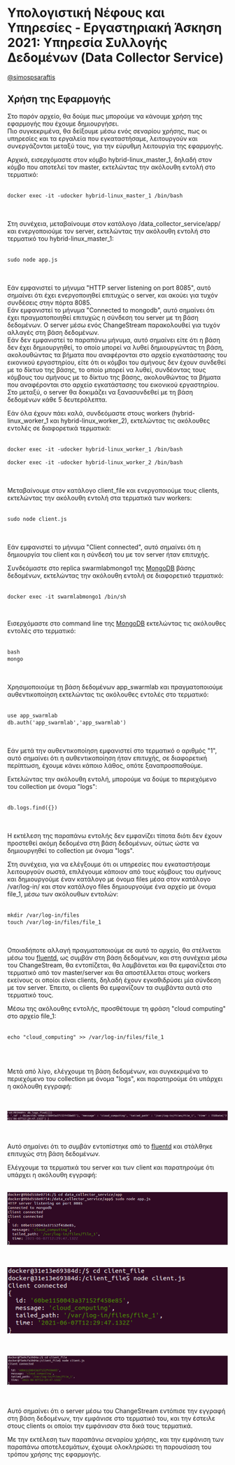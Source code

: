 # Υπολογιστική Νέφους και Υπηρεσίες - Εργαστηριακή Άσκηση 2021: Υπηρεσία Συλλογής Δεδομένων (Data Collector Service)
[@simospsaraftis](https://github.com/simospsaraftis)

## Χρήση της Εφαρμογής

Στο παρόν αρχείο, θα δούμε πως μπορούμε να κάνουμε χρήση της εφαρμογής που έχουμε δημιουργήσει.<br/>
Πιο συγκεκριμένα, θα δείξουμε μέσω ενός σεναρίου χρήσης, πως οι υπηρεσίες και τα εργαλεία που εγκαταστήσαμε, λειτουργούν και συνεργάζονται μεταξύ τους, για την εύρυθμη λειτουργία της εφαρμογής.


Αρχικά, εισερχόμαστε στον κόμβο hybrid-linux_master_1, δηλαδή στον κόμβο που αποτελεί τον master, εκτελώντας την ακόλουθη εντολή στο τερματικό:<br/><br/>

```
docker exec -it -udocker hybrid-linux_master_1 /bin/bash
```
<br/><br/>
Στη συνέχεια, μεταβαίνουμε στον κατάλογο /data_collector_service/app/ και ενεργοποιούμε τον server, εκτελώντας την ακόλουθη εντολή στο τερματικό του hybrid-linux_master_1:<br/><br/>

```
sudo node app.js
```
<br/><br/>
Εάν εμφανιστεί το μήνυμα "HTTP server listening on port 8085", αυτό σημαίνει ότι έχει ενεργοποιηθεί επιτυχώς ο server, και ακούει για τυχόν συνδέσεις στην πόρτα 8085.<br/>
Εάν εμφανιστεί το μήνυμα "Connected to mongodb", αυτό σημαίνει ότι έχει πραγματοποιηθεί επιτυχώς η σύνδεση του server με τη βάση δεδομένων. Ο server μέσω ενός ChangeStream παρακολουθεί για τυχόν αλλαγές στη βάση δεδομένων.<br/> 
Εάν δεν εμφανιστεί το παραπάνω μήνυμα, αυτό σημαίνει είτε ότι η βάση δεν έχει δημιουργηθεί, το οποίο μπορεί να λυθεί δημιουργώντας τη βάση, ακολουθώντας τα βήματα που αναφέρονται στο αρχείο εγκατάστασης του εικονικού εργαστηρίου, είτε ότι οι κόμβοι του σμήνους δεν έχουν συνδεθεί με το δίκτυο της βάσης, το οποίο μπορεί να λυθεί, συνδέοντας τους κόμβους του σμήνους με το δίκτυο της βάσης, ακολουθώντας τα βήματα που αναφέρονται στο αρχείο εγκατάστασης του εικονικού εργαστηρίου. Στο μεταξύ, ο server θα δοκιμάζει να ξανασυνδεθεί με τη βάση δεδομένων κάθε 5 δευτερόλεπτα.

Εάν όλα έχουν πάει καλά, συνδεόμαστε στους workers (hybrid-linux_worker_1 και hybrid-linux_worker_2), εκτελώντας τις ακόλουθες εντολές σε διαφορετικά τερματικά:<br/><br/>

```
docker exec -it -udocker hybrid-linux_worker_1 /bin/bash
```

```
docker exec -it -udocker hybrid-linux_worker_2 /bin/bash
```
<br/><br/>
Μεταβαίνουμε στον κατάλογο client_file και ενεργοποιούμε τους clients, εκτελώντας την ακόλουθη εντολή στα τερματικά των workers:
<br/><br/>
```
sudo node client.js
```
<br/><br/>
Εάν εμφανιστεί το μήνυμα "Client connected", αυτό σημαίνει ότι η δημιουργία του client και η σύνδεσή του με τον server ήταν επιτυχής.

Συνδεόμαστε στο replica swarmlabmongo1 της [MongoDB](https://www.mongodb.com/) βάσης δεδομένων, εκτελώντας την ακόλουθη εντολή σε διαφορετικό τερματικό:
<br/><br/>
```
docker exec -it swarmlabmongo1 /bin/sh
```
<br/>

Εισερχόμαστε στο command line της [MongoDB](https://www.mongodb.com/) εκτελώντας τις ακόλουθες εντολές στο τερματικό:
<br/><br/>
```
bash
mongo
```
<br/><br/>
Χρησιμοποιούμε τη βάση δεδομένων app_swarmlab και πραγματοποιούμε αυθεντικοποίηση εκτελώντας τις ακόλουθες εντολές στο τερματικό:
<br/><br/>
```
use app_swarmlab
db.auth('app_swarmlab','app_swarmlab')
```
<br/><br/>
Εάν μετά την αυθεντικοποίηση εμφανιστεί στο τερματικό ο αριθμός "1", αυτό σημαίνει ότι η αυθεντικοποίηση ήταν επιτυχής, σε διαφορετική περίπτωση, έχουμε κάνει κάποιο λάθος, οπότε ξαναπροσπαθούμε.

Εκτελώντας την ακόλουθη εντολή, μπορούμε να δούμε το περιεχόμενο του collection με όνομα "logs":
<br/><br/>
```
db.logs.find({})
```
<br/><br/>
Η εκτέλεση της παραπάνω εντολής δεν εμφανίζει τίποτα διότι δεν έχουν προστεθεί ακόμη δεδομένα στη βάση δεδομένων, ούτως ώστε να δημιουργηθεί το collection με όνομα "logs".

Στη συνέχεια, για να ελέγξουμε ότι οι υπηρεσίες που εγκαταστήσαμε λειτουργούν σωστά, επιλέγουμε κάποιον από τους κόμβους του σμήνους και δημιουργούμε έναν κατάλογο με όνομα files μέσα στον κατάλογο /var/log-in/ και στον κατάλογο files δημιουργούμε ένα αρχείο με όνομα file_1, μέσω των ακόλουθων εντολών:
<br/><br/>

```
mkdir /var/log-in/files
touch /var/log-in/files/file_1
```

<br/><br/>
Οποιαδήποτε αλλαγή πραγματοποιούμε σε αυτό το αρχείο, θα στέλνεται μέσω του [fluentd](https://www.fluentd.org/), ως συμβάν στη βάση δεδομένων, και στη συνέχεια μέσω του ChangeStream, θα εντοπίζεται, θα λαμβάνεται και θα εμφανίζεται στο τερματικό από τον master/server και θα αποστέλλεται στους workers εκείνους οι οποίοι είναι clients, δηλαδή έχουν εγκαθιδρύσει μία σύνδεση με τον server. Έπειτα, οι clients θα εμφανίζουν τα συμβάντα αυτά στο τερματικό τους.

Μέσω της ακόλουθης εντολής, προσθέτουμε τη φράση "cloud computing" στο αρχείο file_1:
<br/><br/>
```
echo "cloud_computing" >> /var/log-in/files/file_1
```
<br/><br/>

Μετά από λίγο, ελέγχουμε τη βάση δεδομένων, και συγκεκριμένα το περιεχόμενο του collection με όνομα "logs", και παρατηρούμε ότι υπάρχει η ακόλουθη εγγραφή:

<br/><br/>
![Περιεχόμενο βάσης](./images/picture7.png)

<br/><br/>
Αυτό σημαίνει ότι το συμβάν εντοπίστηκε από το [fluentd](https://www.fluentd.org/) και στάλθηκε επιτυχώς στη βάση δεδομένων.

Ελέγχουμε τα τερματικά του server και των client και παρατηρούμε ότι υπάρχει η ακόλουθη εγγραφή:
<br/><br/>

![Τερματικό master](./images/picture8.png)

<br/><br/>
![Τερματικό worker_1](./images/picture9.png)

<br/><br/>
![Τερματικό worker_2](./images/picture10.png)

<br/><br/>
Αυτό σημαίνει ότι ο server μέσω του ChangeStream εντόπισε την εγγραφή στη βάση δεδομένων, την εμφάνισε στο τερματικό του, και την έστειλε στους clients οι οποίοι την εμφάνισαν στα δικά τους τερματικά.

Με την εκτέλεση των παραπάνω σεναρίου χρήσης, και την εμφάνιση των παραπάνω αποτελεσμάτων, έχουμε ολοκληρώσει τη παρουσίαση του τρόπου χρήσης της εφαρμογής.
